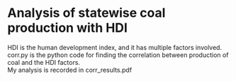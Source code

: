 # Analysis of statewise coal production with HDI

HDI is the human development index, and it has multiple factors involved. <br>
corr.py is the python code for finding the correlation between production of coal and the HDI factors. <br>
My analysis is recorded in corr_results.pdf
